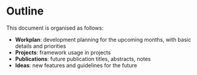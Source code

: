 # Outline

This document is organised as follows:

* **Workplan**: development planning for the upcoming months, with  basic details and priorities
* **Projects**: framework usage in projects
* **Publications**: future publication titles, abstracts, notes
* **Ideas**: new features and guidelines for the future
